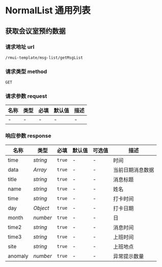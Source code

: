 # NormalList 通用列表

## 获取会议室预约数据

### 请求地址 url

    /rmui-template/msg-list/getMsgList

### 请求类型 method

`GET`

### 请求参数 request

| 名称 | 类型 | 必填 | 默认值 | 描述 |
| ---- | ---- | ---- | ------ | ---- |
| -    | -    | -    | -      | -    |

### 响应参数 response

| 名称    | 类型     | 必填   | 默认值 | 可选值 | 描述             |
| ------- | -------- | ------ | ------ | ------ | ---------------- |
| time    | _string_ | `true` | -      | -      | 时间             |
| data    | _Array_  | `true` | -      | -      | 当前日期消息数据 |
| title   | _string_ | `true` | -      | -      | 消息标题         |
| name    | _string_ | `true` | -      | -      | 姓名             |
| time    | _string_ | `true` | -      | -      | 打卡时间         |
| day     | _Object_ | `true` | -      | -      | 打卡日期         |
| month   | _number_ | `true` | -      | -      | 日               |
| time2   | _string_ | `true` | -      | -      | 消息时间         |
| time3   | _string_ | `true` | -      | -      | 上班时间         |
| site    | _string_ | `true` | -      | -      | 上班地点         |
| anomaly | _number_ | `true` | -      | -      | 异常提示数量     |
